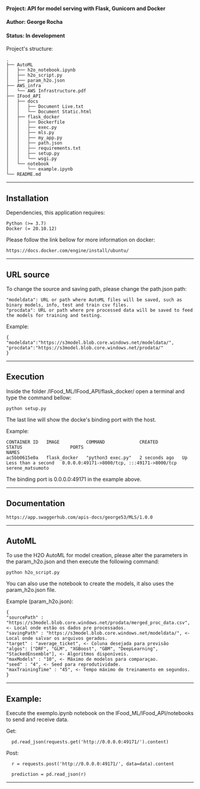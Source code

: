 #### Project: API for model serving with Flask, Gunicorn and Docker
#### Author: George Rocha
#### Status: In development


Project's structure:

	.
	├── AutoML
	│   ├── h2o_notebook.ipynb
	│   ├── h2o_script.py
	│   ├── param_h2o.json
	├── AWS_infra
	│   └── AWS Infrastructure.pdf
	├── IFood_API
	│   ├── docs
	│   │   ├── Document Live.txt
	│   │   └── Document Static.html
	│   ├── flask_docker
	│   │   ├── Dockerfile
	│   │   ├── exec.py
	│   │   ├── mls.py
	│   │   ├── my_app.py
	│   │   ├── path.json
	│   │   ├── requirements.txt
	│   │   ├── setup.py
	│   │   └── wsgi.py
	│   └── notebook
	│       └── example.ipynb
	└── README.md

-------------------------------------------------------------

## Installation

Dependencies, this application requires:

	Python (>= 3.7)
	Docker (= 20.10.12)

Please follow the link bellow for more information on docker:
	
	https://docs.docker.com/engine/install/ubuntu/

-------------------------------------------------------------

## URL source

To change the source and saving path, please change the path.json path:

	"modeldata": URL or path where AutoML files will be saved, such as binary models, info, test and train csv files.
	"procdata": URL or path where pre processed data will be saved to feed the models for training and testing.

Example:

	{	
	"modeldata":"https://s3model.blob.core.windows.net/modeldata/",
	"procdata":"https://s3model.blob.core.windows.net/prodata/"
	}

-------------------------------------------------------------

## Execution

Inside the folder /IFood_ML/IFood_API/flask_docker/ open a terminal and type the command bellow:
	
	python setup.py

The last line will show the docke's binding port with the host.

Example:

	CONTAINER ID   IMAGE          COMMAND             CREATED         STATUS                  PORTS                                         NAMES
	ac5bb0615e0a   flask_docker   "python3 exec.py"   2 seconds ago   Up Less than a second   0.0.0.0:49171->8000/tcp, :::49171->8000/tcp   serene_matsumoto

The binding port is 0.0.0.0:49171 in the example above.

-------------------------------------------------------------
## Documentation

	https://app.swaggerhub.com/apis-docs/george53/MLS/1.0.0

-------------------------------------------------------------

## AutoML

To use the H2O AutoML for model creation, please alter the parameters in the param_h2o.json and then execute the following command:
	
	python h2o_script.py

You can also use the notebook to create the models, it also uses the param_h2o.json file.

Example (param_h2o.json):
	
	{
	"sourcePath" : "https://s3model.blob.core.windows.net/prodata/merged_proc_data.csv", <- Local onde estão os dados pre processados.
	"savingPath" : "https://s3model.blob.core.windows.net/modeldata/", <- Local onde salvar os arquivos gerados.
	"target" : "average_ticket", <- Coluna desejada para previsão
	"algos": ["DRF", "GLM", "XGBoost", "GBM", "DeepLearning", "StackedEnsemble"], <- Algoritmos disponíveis.
	"maxModels" : "10", <- Máximo de modelos para comparaçao.
	"seed" : "4", <- Seed para reprodutividade.
	"maxTrainingTime" : "45", <- Tempo máximo de treinamento em segundos.
	}

-------------------------------------------------------------

## Example:

Execute the exemplo.ipynb notebook on the IFood_ML/IFood_API/notebooks to send and receive data. 

Get: 
      
      pd.read_json(requests.get('http://0.0.0.0:49171/').content)

Post: 
      
      r = requests.post('http://0.0.0.0:49171/', data=data).content
      
      prediction = pd.read_json(r)

--------------------------------------------------------------

